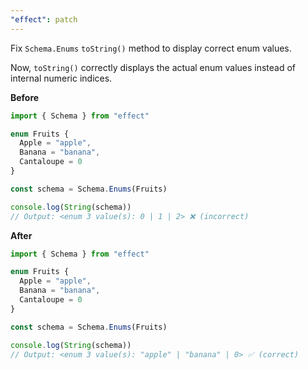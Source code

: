 ```yaml
---
"effect": patch
---
```


Fix `Schema.Enums` `toString()` method to display correct enum values.

Now, `toString()` correctly displays the actual enum values instead of internal numeric indices.

**Before**

```ts
import { Schema } from "effect"

enum Fruits {
  Apple = "apple",
  Banana = "banana",
  Cantaloupe = 0
}

const schema = Schema.Enums(Fruits)

console.log(String(schema))
// Output: <enum 3 value(s): 0 | 1 | 2> ❌ (incorrect)
```

**After**

```ts
import { Schema } from "effect"

enum Fruits {
  Apple = "apple",
  Banana = "banana",
  Cantaloupe = 0
}

const schema = Schema.Enums(Fruits)

console.log(String(schema))
// Output: <enum 3 value(s): "apple" | "banana" | 0> ✅ (correct)
```
